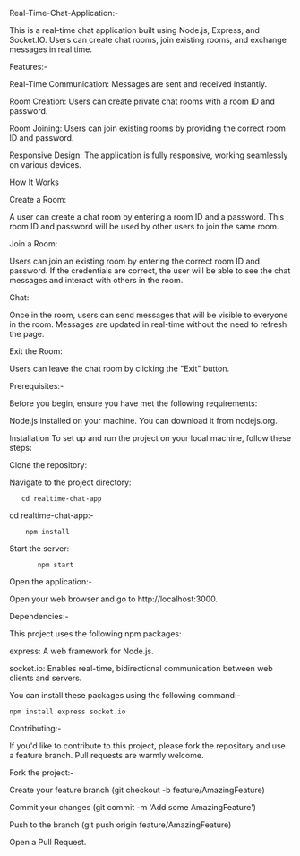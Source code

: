 Real-Time-Chat-Application:-

This is a real-time chat application built using Node.js, Express, and Socket.IO. Users can create chat rooms, join existing rooms, and exchange messages in real time.

Features:-

Real-Time Communication: Messages are sent and received instantly.

Room Creation: Users can create private chat rooms with a room ID and password.

Room Joining: Users can join existing rooms by providing the correct room ID and password.

Responsive Design: The application is fully responsive, working seamlessly on various devices.

How It Works

Create a Room:

A user can create a chat room by entering a room ID and a password. This room ID and password will be used by other users to join the same room.

Join a Room:

Users can join an existing room by entering the correct room ID and password. If the credentials are correct, the user will be able to see the chat messages and interact with others in the room.

Chat:

Once in the room, users can send messages that will be visible to everyone in the room. Messages are updated in real-time without the need to refresh the page.

Exit the Room:

Users can leave the chat room by clicking the "Exit" button.

Prerequisites:-

Before you begin, ensure you have met the following requirements:

Node.js installed on your machine. You can download it from nodejs.org.

Installation To set up and run the project on your local machine, follow these steps:

Clone the repository:


Navigate to the project directory:

       cd realtime-chat-app

cd realtime-chat-app:-

        npm install

Start the server:-

           npm start

Open the application:-

Open your web browser and go to http://localhost:3000.

Dependencies:-

This project uses the following npm packages:

express: A web framework for Node.js.

socket.io: Enables real-time, bidirectional communication between web clients and servers.

You can install these packages using the following command:-

  
    npm install express socket.io

Contributing:-

If you'd like to contribute to this project, please fork the repository and use a feature branch. Pull requests are warmly welcome.

Fork the project:-

Create your feature branch (git checkout -b feature/AmazingFeature)

Commit your changes (git commit -m 'Add some AmazingFeature')

Push to the branch (git push origin feature/AmazingFeature)

Open a Pull Request.
